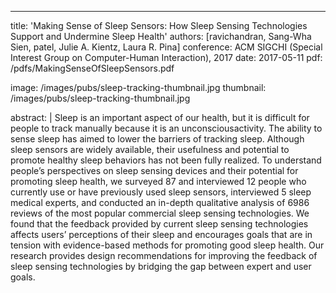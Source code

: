 ---
title: 'Making Sense of Sleep Sensors: How Sleep Sensing Technologies Support and Undermine Sleep Health'
authors: [ravichandran, Sang-Wha Sien, patel, Julie A. Kientz, Laura R. Pina]
conference: ACM SIGCHI (Special Interest Group on Computer-Human Interaction), 2017
date: 2017-05-11
pdf: /pdfs/MakingSenseOfSleepSensors.pdf

image: /images/pubs/sleep-tracking-thumbnail.jpg
thumbnail: /images/pubs/sleep-tracking-thumbnail.jpg
<!--citation: |-->
<!--    Eric Whitmire, Laura Trutoiu, Robert Cavin, David Perek, Brian Scally, James Phillips, and Shwetak Patel. 2016. EyeContact: scleral coil eye tracking for virtual reality. In Proceedings of the 2016 ACM International Symposium on Wearable Computers (ISWC '16). ACM, New York, NY, USA, 184-191. DOI: http://dx.doi.org/10.1145/2971763.2971771-->
abstract: |
    Sleep is an important aspect of our health, but it is difficult for people to track manually because it is an unconsciousactivity. The ability to sense sleep has aimed to lower the barriers of tracking sleep. Although sleep sensors are widely available, their usefulness and potential to promote healthy sleep behaviors has not been fully realized. To understand people’s perspectives on sleep sensing devices and their potential for promoting sleep health, we surveyed 87 and interviewed 12 people who currently use or have previously used sleep sensors, interviewed 5 sleep medical experts, and conducted an in-depth qualitative analysis of 6986 reviews of the most popular commercial sleep sensing technologies. We found that the feedback provided by current sleep sensing technologies affects users’ perceptions of their sleep and encourages goals that are in tension with evidence-based methods for promoting good sleep health. Our research provides design recommendations for improving the feedback of sleep sensing technologies by bridging the gap between expert and user goals.
<!--bibtex: |-->
<!--  @inproceedings{Whitmire:2016:ESC:2971763.2971771,-->
<!--   author = {Whitmire, Eric and Trutoiu, Laura and Cavin, Robert and Perek, David and Scally, Brian and Phillips, James and Patel, Shwetak},-->
<!--   title = {EyeContact: Scleral Coil Eye Tracking for Virtual Reality},-->
<!--   booktitle = {Proceedings of the 2016 ACM International Symposium on Wearable Computers},-->
<!--   series = {ISWC '16},-->
<!--   year = {2016},-->
<!--   isbn = {978-1-4503-4460-9},-->
<!--   location = {Heidelberg, Germany},-->
<!--   pages = {184--191},-->
<!--   numpages = {8},-->
<!--   url = {http://doi.acm.org/10.1145/2971763.2971771},-->
<!--   doi = {10.1145/2971763.2971771},-->
<!--   acmid = {2971771},-->
<!--   publisher = {ACM},-->
<!--   address = {New York, NY, USA},-->
<!--   keywords = {eye tracking, head-mounted displays, magnetic tracking, scleral search coils, virtual reality},-->
<!--  } -->
